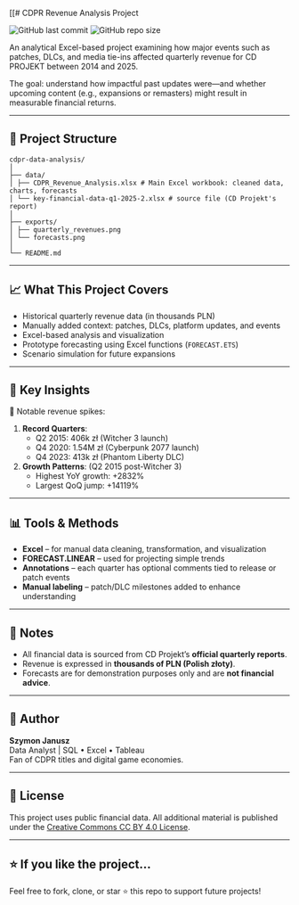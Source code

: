 [[# CDPR Revenue Analysis Project

![GitHub last commit](https://img.shields.io/github/last-commit/szymon-janusz/cdpr-data-analysis?style=flat-square)
![GitHub repo size](https://img.shields.io/github/repo-size/szymon-janusz/cdpr-data-analysis?style=flat-square)

An analytical Excel-based project examining how major events such as patches, DLCs, and media tie-ins affected quarterly revenue for CD PROJEKT between 2014 and 2025. 

The goal: understand how impactful past updates were—and whether upcoming content (e.g., expansions or remasters) might result in measurable financial returns.

---

## 📁 Project Structure
```
cdpr-data-analysis/
│
├── data/
│ ├── CDPR_Revenue_Analysis.xlsx # Main Excel workbook: cleaned data, charts, forecasts
│ └── key-financial-data-q1-2025-2.xlsx # source file (CD Projekt's report)
│
├── exports/
│ ├── quarterly_revenues.png
│ └── forecasts.png
│
└── README.md
```
---

## 📈 What This Project Covers

- Historical quarterly revenue data (in thousands PLN)
- Manually added context: patches, DLCs, platform updates, and events
- Excel-based analysis and visualization
- Prototype forecasting using Excel functions (`FORECAST.ETS`)
- Scenario simulation for future expansions

---

## 🧠 Key Insights

📌 Notable revenue spikes:
1. **Record Quarters**:
   - Q2 2015: 406k zł (Witcher 3 launch)
   - Q4 2020: 1.54M zł (Cyberpunk 2077 launch)
   - Q4 2023: 413k zł (Phantom Liberty DLC)
3. **Growth Patterns**:
   (Q2 2015 post-Witcher 3)
   - Highest YoY growth: +2832%
   - Largest QoQ jump: +14119% 

---

## 📊 Tools & Methods

- **Excel** – for manual data cleaning, transformation, and visualization
- **FORECAST.LINEAR** – used for projecting simple trends
- **Annotations** – each quarter has optional comments tied to release or patch events
- **Manual labeling** – patch/DLC milestones added to enhance understanding

---

## 📎 Notes

- All financial data is sourced from CD Projekt’s **official quarterly reports**.
- Revenue is expressed in **thousands of PLN (Polish złoty)**.
- Forecasts are for demonstration purposes only and are **not financial advice**.

---

## 👤 Author

**Szymon Janusz**  
Data Analyst | SQL • Excel • Tableau  
Fan of CDPR titles and digital game economies.

---

## 📄 License

This project uses public financial data. All additional material is published under the [Creative Commons CC BY 4.0 License](https://creativecommons.org/licenses/by/4.0/).

---

## ⭐️ If you like the project...

Feel free to fork, clone, or star ⭐ this repo to support future projects!
